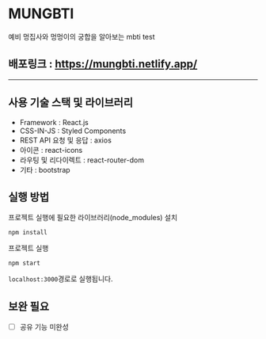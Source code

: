 # MUNGBTI

예비 멍집사와 멍멍이의 궁합을 알아보는 mbti test
## 배포링크 : https://mungbti.netlify.app/

---

## 사용 기술 스택 및 라이브러리
- Framework : React.js
- CSS-IN-JS : Styled Components
- REST API 요청 및 응답 : axios
- 아이콘 : react-icons
- 라우팅 및 리다이렉트 : react-router-dom
- 기타 : bootstrap

## 실행 방법

프로젝트 실행에 필요한 라이브러리(node_modules) 설치
```
npm install
```

프로젝트 실행
```
npm start
```

`localhost:3000`경로로 실행됩니다.

## 보완 필요
-[ ] 공유 기능 미완성
